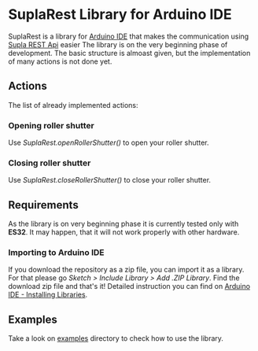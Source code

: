 # SuplaRest Library for Arduino IDE

SuplaRest is a library for [Arduino IDE](https://www.arduino.cc/en/software) that makes the communication using [Supla REST Api](https://app.swaggerhub.com/apis/supla/supla-cloud-api/) easier
The library is on the very beginning phase of development. The basic structure is almoast given, but the implementation of many actions is not done yet.

## Actions
The list of already implemented actions:

### Opening roller shutter
Use _SuplaRest.openRollerShutter()_ to open your roller shutter.

### Closing roller shutter
Use _SuplaRest.closeRollerShutter()_ to close your roller shutter.

## Requirements
As the library is on very beginning phase it is currently tested only with **ES32**. It may happen, that it will not work properly with other hardware.

### Importing to Arduino IDE
If you download the repository as a zip file, you can import it as a library. For that please go *Sketch > Include Library > Add .ZIP Library*. Find the download zip file and that's it! Detailed instruction you can find on [Arduino IDE - Installing Libraries](https://docs.arduino.cc/software/ide-v1/tutorials/installing-libraries).

## Examples
Take a look on [examples](examples/) directory to check how to use the library.
